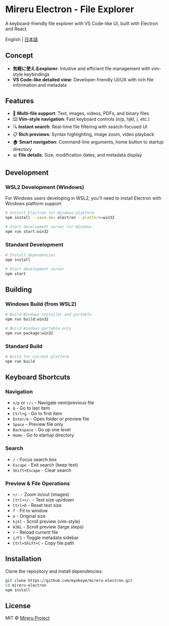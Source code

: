 # Mireru Electron - File Explorer

A keyboard-friendly file explorer with VS Code-like UI, built with Electron and React.

English | [日本語](README.ja.md)

## Concept

- **気軽に使えるexplorer**: Intuitive and efficient file management with vim-style keybindings
- **VS Code-like detailed view**: Developer-friendly UI/UX with rich file information and metadata

## Features

- 📁 **Multi-file support**: Text, images, videos, PDFs, and binary files
- ⌨️ **Vim-style navigation**: Fast keyboard controls (n/p, hjkl, /, etc.)
- 🔍 **Instant search**: Real-time file filtering with search-focused UI
- 📋 **Rich previews**: Syntax highlighting, image zoom, video playback
- 🏠 **Smart navigation**: Command-line arguments, home button to startup directory
- 📊 **File details**: Size, modification dates, and metadata display

## Development

### WSL2 Development (Windows)

For Windows users developing in WSL2, you'll need to install Electron with Windows platform support:

```bash
# Install Electron for Windows platform
npm install --save-dev electron --platform=win32

# Start development server for Windows
npm run start:win32
```

### Standard Development

```bash
# Install dependencies
npm install

# Start development server
npm start
```

## Building

### Windows Build (from WSL2)

```bash
# Build Windows installer and portable
npm run build:win32

# Build Windows portable only
npm run package:win32
```

### Standard Build

```bash
# Build for current platform
npm run build
```

## Keyboard Shortcuts

### Navigation
- `n/p` or `↑/↓` - Navigate next/previous file
- `G` - Go to last item
- `Ctrl+g` - Go to first item
- `Enter/e` - Open folder or preview file
- `Space` - Preview file only
- `Backspace` - Go up one level
- `Home` - Go to startup directory

### Search
- `/` - Focus search box
- `Escape` - Exit search (keep text)
- `Shift+Escape` - Clear search

### Preview & File Operations
- `+/-` - Zoom in/out (images)
- `Ctrl++/-` - Text size up/down
- `Ctrl+0` - Reset text size
- `f` - Fit to window
- `o` - Original size
- `hjkl` - Scroll preview (vim-style)
- `HJKL` - Scroll preview (large steps)
- `r` - Reload current file
- `i/F1` - Toggle metadata sidebar
- `Ctrl+Shift+C` - Copy file path

## Installation

Clone the repository and install dependencies:

```bash
git clone https://github.com/myokoym/mireru-electron.git
cd mireru-electron
npm install
```

## License

MIT © [Mireru Project](https://github.com/myokoym/mireru-electron)
